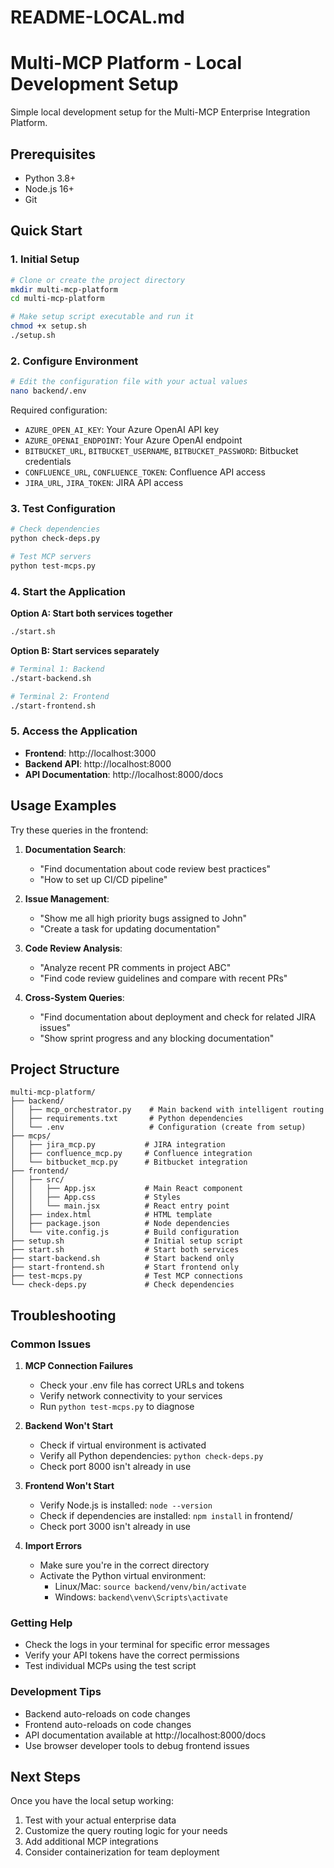 # README-LOCAL.md
# Multi-MCP Platform - Local Development Setup

Simple local development setup for the Multi-MCP Enterprise Integration Platform.

## Prerequisites

- Python 3.8+ 
- Node.js 16+
- Git

## Quick Start

### 1. Initial Setup

```bash
# Clone or create the project directory
mkdir multi-mcp-platform
cd multi-mcp-platform

# Make setup script executable and run it
chmod +x setup.sh
./setup.sh
```

### 2. Configure Environment

```bash
# Edit the configuration file with your actual values
nano backend/.env
```

Required configuration:
- `AZURE_OPEN_AI_KEY`: Your Azure OpenAI API key
- `AZURE_OPENAI_ENDPOINT`: Your Azure OpenAI endpoint
- `BITBUCKET_URL`, `BITBUCKET_USERNAME`, `BITBUCKET_PASSWORD`: Bitbucket credentials
- `CONFLUENCE_URL`, `CONFLUENCE_TOKEN`: Confluence API access
- `JIRA_URL`, `JIRA_TOKEN`: JIRA API access

### 3. Test Configuration

```bash
# Check dependencies
python check-deps.py

# Test MCP servers
python test-mcps.py
```

### 4. Start the Application

**Option A: Start both services together**
```bash
./start.sh
```

**Option B: Start services separately**
```bash
# Terminal 1: Backend
./start-backend.sh

# Terminal 2: Frontend  
./start-frontend.sh
```

### 5. Access the Application

- **Frontend**: http://localhost:3000
- **Backend API**: http://localhost:8000
- **API Documentation**: http://localhost:8000/docs

## Usage Examples

Try these queries in the frontend:

1. **Documentation Search**:
   - "Find documentation about code review best practices"
   - "How to set up CI/CD pipeline"

2. **Issue Management**:
   - "Show me all high priority bugs assigned to John"
   - "Create a task for updating documentation"

3. **Code Review Analysis**:
   - "Analyze recent PR comments in project ABC"
   - "Find code review guidelines and compare with recent PRs"

4. **Cross-System Queries**:
   - "Find documentation about deployment and check for related JIRA issues"
   - "Show sprint progress and any blocking documentation"

## Project Structure

```
multi-mcp-platform/
├── backend/
│   ├── mcp_orchestrator.py    # Main backend with intelligent routing
│   ├── requirements.txt       # Python dependencies
│   └── .env                   # Configuration (create from setup)
├── mcps/
│   ├── jira_mcp.py           # JIRA integration
│   ├── confluence_mcp.py     # Confluence integration
│   └── bitbucket_mcp.py      # Bitbucket integration
├── frontend/
│   ├── src/
│   │   ├── App.jsx           # Main React component
│   │   ├── App.css           # Styles
│   │   └── main.jsx          # React entry point
│   ├── index.html            # HTML template
│   ├── package.json          # Node dependencies
│   └── vite.config.js        # Build configuration
├── setup.sh                  # Initial setup script
├── start.sh                  # Start both services
├── start-backend.sh          # Start backend only
├── start-frontend.sh         # Start frontend only
├── test-mcps.py              # Test MCP connections
└── check-deps.py             # Check dependencies
```

## Troubleshooting

### Common Issues

1. **MCP Connection Failures**
   - Check your .env file has correct URLs and tokens
   - Verify network connectivity to your services
   - Run `python test-mcps.py` to diagnose

2. **Backend Won't Start**
   - Check if virtual environment is activated
   - Verify all Python dependencies: `python check-deps.py`
   - Check port 8000 isn't already in use

3. **Frontend Won't Start**
   - Verify Node.js is installed: `node --version`
   - Check if dependencies are installed: `npm install` in frontend/
   - Check port 3000 isn't already in use

4. **Import Errors**
   - Make sure you're in the correct directory
   - Activate the Python virtual environment:
     - Linux/Mac: `source backend/venv/bin/activate`
     - Windows: `backend\venv\Scripts\activate`

### Getting Help

- Check the logs in your terminal for specific error messages
- Verify your API tokens have the correct permissions
- Test individual MCPs using the test script

### Development Tips

- Backend auto-reloads on code changes
- Frontend auto-reloads on code changes  
- API documentation available at http://localhost:8000/docs
- Use browser developer tools to debug frontend issues

## Next Steps

Once you have the local setup working:
1. Test with your actual enterprise data
2. Customize the query routing logic for your needs
3. Add additional MCP integrations
4. Consider containerization for team deployment